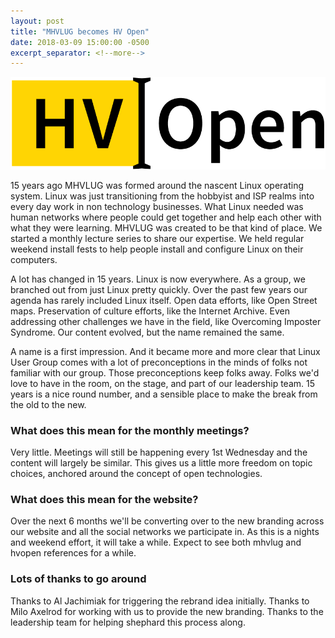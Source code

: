 ```yaml
---
layout: post
title: "MHVLUG becomes HV Open"
date: 2018-03-09 15:00:00 -0500
excerpt_separator: <!--more-->
---
```


![HV Open Logo](/images/logo_medium.png "HV Open Logo")

15 years ago MHVLUG was formed around the nascent Linux operating
system. Linux was just transitioning from the hobbyist and ISP realms
into every day work in non technology businesses. What Linux needed
was human networks where people could get together and help each other
with what they were learning. MHVLUG was created to be that kind of
place. We started a monthly lecture series to share our expertise. We
held regular weekend install fests to help people install and
configure Linux on their computers.

<!--more-->

A lot has changed in 15 years. Linux is now everywhere. As a group, we
branched out from just Linux pretty quickly. Over the past few years
our agenda has rarely included Linux itself. Open data efforts, like
Open Street maps. Preservation of culture efforts, like the Internet
Archive. Even addressing other challenges we have in the field, like
Overcoming Imposter Syndrome. Our content evolved, but the name
remained the same.

A name is a first impression. And it became more and more clear that
Linux User Group comes with a lot of preconceptions in the minds of
folks not familiar with our group. Those preconceptions keep folks
away. Folks we'd love to have in the room, on the stage, and part of
our leadership team. 15 years is a nice round number, and a sensible
place to make the break from the old to the new.

### What does this mean for the monthly meetings? ###

Very little. Meetings will still be happening every 1st Wednesday and
the content will largely be similar. This gives us a little more
freedom on topic choices, anchored around the concept of open
technologies.

### What does this mean for the website? ###

Over the next 6 months we'll be converting over to the new branding
across our website and all the social networks we participate in. As
this is a nights and weekend effort, it will take a while. Expect to
see both mhvlug and hvopen references for a while.

### Lots of thanks to go around ###

Thanks to Al Jachimiak for triggering the rebrand idea
initially. Thanks to Milo Axelrod for working with us to provide the
new branding. Thanks to the leadership team for helping shephard this
process along.
